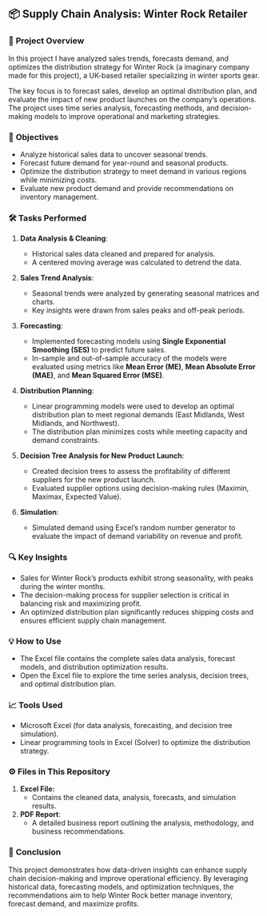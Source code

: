 ## 📦 **Supply Chain Analysis: Winter Rock Retailer**

### 📘 **Project Overview**
In this project I have analyzed sales trends, forecasts demand, and optimizes the distribution strategy for Winter Rock (a imaginary company made for this project), a UK-based retailer specializing in winter sports gear.

The key focus is to forecast sales, develop an optimal distribution plan, and evaluate the impact of new product launches on the company’s operations. The project uses time series analysis, forecasting methods, and decision-making models to improve operational and marketing strategies.

### 🎯 **Objectives**
- Analyze historical sales data to uncover seasonal trends.
- Forecast future demand for year-round and seasonal products.
- Optimize the distribution strategy to meet demand in various regions while minimizing costs.
- Evaluate new product demand and provide recommendations on inventory management.

### 🛠️ **Tasks Performed**
1. **Data Analysis & Cleaning**:
   - Historical sales data cleaned and prepared for analysis.
   - A centered moving average was calculated to detrend the data.

2. **Sales Trend Analysis**:
   - Seasonal trends were analyzed by generating seasonal matrices and charts.
   - Key insights were drawn from sales peaks and off-peak periods.

3. **Forecasting**:
   - Implemented forecasting models using **Single Exponential Smoothing (SES)** to predict future sales.
   - In-sample and out-of-sample accuracy of the models were evaluated using metrics like **Mean Error (ME)**, **Mean Absolute Error (MAE)**, and **Mean Squared Error (MSE)**.

4. **Distribution Planning**:
   - Linear programming models were used to develop an optimal distribution plan to meet regional demands (East Midlands, West Midlands, and Northwest).
   - The distribution plan minimizes costs while meeting capacity and demand constraints.

5. **Decision Tree Analysis for New Product Launch**:
   - Created decision trees to assess the profitability of different suppliers for the new product launch.
   - Evaluated supplier options using decision-making rules (Maximin, Maximax, Expected Value).

6. **Simulation**:
   - Simulated demand using Excel’s random number generator to evaluate the impact of demand variability on revenue and profit.

### 🔍 **Key Insights**
- Sales for Winter Rock’s products exhibit strong seasonality, with peaks during the winter months.
- The decision-making process for supplier selection is critical in balancing risk and maximizing profit.
- An optimized distribution plan significantly reduces shipping costs and ensures efficient supply chain management.

### 💡 **How to Use**
- The Excel file contains the complete sales data analysis, forecast models, and distribution optimization results.
- Open the Excel file to explore the time series analysis, decision trees, and optimal distribution plan.
  
### 📈 **Tools Used**
- Microsoft Excel (for data analysis, forecasting, and decision tree simulation).
- Linear programming tools in Excel (Solver) to optimize the distribution strategy.

### ⚙️ **Files in This Repository**
1. **Excel File:**
   - Contains the cleaned data, analysis, forecasts, and simulation results.
2. **PDF Report**:
   - A detailed business report outlining the analysis, methodology, and business recommendations.

### 📝 **Conclusion**
This project demonstrates how data-driven insights can enhance supply chain decision-making and improve operational efficiency. By leveraging historical data, forecasting models, and optimization techniques, the recommendations aim to help Winter Rock better manage inventory, forecast demand, and maximize profits.
